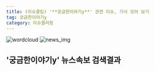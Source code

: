 ```yaml
---
title: (이슈클립) '**궁금한이야기y**' 관련 이슈, 기사 모아 보기
tag: 궁금한이야기y
category: 이슈클리핑
---
```

![wordcloud](https://s3.ap-northeast-2.amazonaws.com/lyrics101-wordcloud/2018-09-14-1536930331.png)
![news_img](https://user-images.githubusercontent.com/42597476/44507050-1206f400-a6e4-11e8-8d98-7ffbfebb353f.png)
## **'**궁금한이야기y**'** 뉴스속보 검색결과

